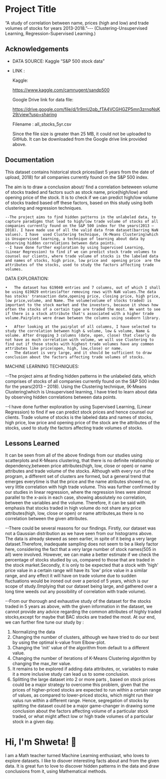 
# Project Title

“A study of correlation between name, prices (high and low)  and trade volumes of stocks for years 2013-2018.”--- (Clustering-Unsupervised Learning, Regression-Supervised Learning.)


## Acknowledgements

 - DATA SOURCE: 
    Kaggle “S&P 500 stock data”
 - LINK : 

    Kaggle:

    https://www.kaggle.com/camnugent/sandp500


    Google Drive link for data file:

    https://drive.google.com/file/d/1r9mU2pb_fTA4VCGHGZP5mn3zrnqNsK29/view?usp=sharing

    Filename  :  all_stocks_5yr.csv

    Since the file size is greater than 25 MB, it could not be uploaded to GitHub. It can be downloaded from the Google drive link provided above. 



## Documentation

This dataset contains historical stock prices(last 5 years from the date of upload, 2018) for all companies currently found on the S&P 500 index.

The aim is to draw a conclusion about/ find a correlation beteween volume of stocks traded  and factors such as stock name, price(high/low) and opening price of the stock. It is to check if we can predict high/low volume of stocks traded based off these factors, based on this study using both clustering and regression techniques. 

	--The project aims to find hidden patterns in the unlabeled data, to capture paradigms that lead to high/low trade volume of stocks of all companies currently found on the S&P 500 index for the years(2013 – 2018). I have made use of all the valid data from dataset(barring NaN values). I have  used Clustering technique, (K-Means Clustering)which is Unsupervised learning, a technique of learning about data by observing hidden correlations between data points. 
	--I have done further exploration by using Supervised Learning, (Linear Regression) to find if we can predict stock trade volumes to counsel our clients, where trade volume of stocks is the labeled data and names of stocks, high price, low price and  opening price  are the attributes of the stocks, used to study the factors affecting trade volumes. 

DATA EXPLORATION:

	•	The dataset has 619040 entries and 7 columns, out of which I shall be using 619029 entries(after removing rows with NaN values.The data has stocks' transaction date,opening price, closing price, high price, low price,volume, and Name. The volume(volume of stocks traded) is important to the stock market and the investors, because it shows how often the stocks of a certain type are traded the most. We want to see if there is a stock attribute that's associated with a higher trade volume.Pairplots were drawn between the columns using seaborn library.

	•	After looking at the pairplot of all columns, I have selected to study the correlation between high & volume, low & volume, Name & volume. After dropping 3 columns (date, open, close) that clearly do not have as much correlation with volume, we will use Clustering to find out if those stocks with highest trade volumes have any common attributes like price(open, high, low,close) or name.
	•	The dataset is very large, and it should be sufficient to draw conclusion about the factors affecting trade volumes of stocks.

MACHINE LEARNING TECHNIQUES:

--The project aims at finding hidden patterns in the unlabeled data, which comprises of stocks of all companies currently found on the S&P 500 index for the years(2013 – 2018). Using the Clustering technique, (K-Means Clustering)which is Unsupervised learning, I have tried to learn about data by observing hidden correlations between data points. 

--I have done further exploration by using Supervised Learning, (Linear Regression) to find if we can predict stock prices and hence counsel our clients.  Trade volume of stocks is the labeled data and names of stocks, high price, low price and opening price of the stock are the attributes of the stocks, used to study the factors affecting trade volumes of stocks. 




## Lessons Learned

It can be seen from all of the above findings from our studies using scatterplots and K-Means clustering, that there is no definite relationship or dependency,between price attributes(high, low, close or open) or name attributes and trade volume of the stocks. Although with every run of the program, a different set of clusters are formed, but a general trend that emerges everytime is that the price and the name atributes showed no, or very little correlation with high trade volume. This was further confirmed by our studies in linear regression, where the regression lines were almost parallel to the x-axis in each case, showing absolutely no correlation, between the variables and the volume. Therefore, it can be said with emphasis that stocks traded in high volume do not share any price attributes(high, low, close or open) or name attributes,as there is no correlation between the given attributes.

--There could be several reasons for our findings. Firstly, our dataset was not a Gaussian distribution as we have seen from our histograms above. The data is already skewed as seen earlier, in spite of it being a very large dataset.Therefore, inadequate sampling does not seem to be a likely factor here, considering the fact that a very large number of stock names(505 in all) were involved. However, we can make a better estimate if we check the percentage of stocks studied by us, compared to those that are traded in the stock market.Secondly, it is only to be expected that a stock with 'high' price value in a certain range will have its 'low' price value in a similar range, and any effect it will have on trade volume due to sudden fluctuations would be ironed out over a period of 5 years, which is our scope of study.(Implying that our dataset being large, and gathered over a long time weeds out any possibility of correlation with trade volume).

--From our thorough and exhaustive study of the dataset for the stocks traded in 5 years as above, with the given information in the dataset, we cannot provide any advice regarding the common attributes of highly traded stocks,except for maybe that BAC stocks are traded the most. At our end, we can further fine tune our study by :

1. Normalizing the data
2. Changing the number of clusters, although we have tried to do our best by using the optimal k-value from Elbow-plot.
3. Changing the 'init' value of the algorithm from default to a different value.
4. Changing the number of iterations of K-Means Clustering algorithm by changing the max_iter value.
5. It remains to be explored if adding data attributes, or, variables to make it a more inclusive study can lead us to some conclusion.
6. Splitting the large dataset into 2 or more parts , based on stock prices could be a major strategy to overcome this problem, given that the prices of higher-priced stocks are expected to run within a certain range of values, as compared to lower-priced stocks, which might run their valus run within a different range. Hence, segregation of stocks by splitting the dataset could be a major game-changer in drawing some conclusion about the factors affecting volume of a particular  stock traded, or what might affect low or high trade volumes of a particular stock in a given day.



# Hi, I'm Shweta! 👋

I am a Math teacher turned Machine Learning enthusiast, who loves to explore datasets. I like to disover interesting facts about and from the given  data. It is great fun to love to discover hidden patterns in the data and draw conclusions from it, using Mathematical methods.

